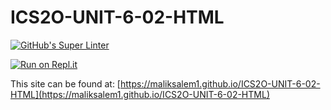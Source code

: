 # ICS2O-UNIT-6-02-HTML

[![GitHub's Super Linter](https://https://github.com/maliksalem1/ICS2O-UNIT-6-02-HTML/workflows/GitHub's%20Super%20Linter/badge.svg)](https://https://github.com/maliksalem1/ICS2O-UNIT-6-02-HTML/actions)

[![Run on Repl.it](https://repl.it/badge/github/maliksalem1/ICS2O-UNIT-6-02-HTML)](https://repl.it/github/maliksalem1/ICS2O-UNIT-6-02-HTML)

This site can be found at: [https://maliksalem1.github.io/ICS2O-UNIT-6-02-HTML](https://maliksalem1.github.io/ICS2O-UNIT-6-02-HTML)
